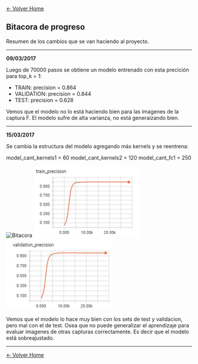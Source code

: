 
[<- Volver Home](../README.md)  

## Bitacora de progreso
Resumen de los cambios que se van haciendo al proyecto.

***  

**09/03/2017**

Luego de 70000 pasos se obtiene un modelo entrenado con esta precición para top_k = 1:

- TRAIN:  precision = 0.864
- VALIDATION:  precision = 0.844
- TEST:  precision = 0.628  

Vemos que el modelo no lo está haciendo bien para las imagenes de la captura F. El modelo sufre de alta varianza, no está generaizando bien. 


*** 

**15/03/2017**

Se cambia la estructura del modelo agregando más kernels y se reentrena:

model_cant_kernels1 = 60
model_cant_kernels2 = 120
model_cant_fc1 = 250

![Bitacora](./doc/img/bitacora1a.jpg "Bitacora")
![Bitacora](./doc/img/bitacora1b.jpg "Bitacora")
![Bitacora](./doc/img/bitacora1c.jpg "Bitacora")

Vemos que el modelo lo hace muy bien con los sets de test y validacion, pero mal con el de test. Osea que no puede generalizar el aprendizaje para evaluar imagenes de otras capturas correctamente. Es decir que el modelo está sobreajustado. 



*** 
[<- Volver Home](../README.md)  
